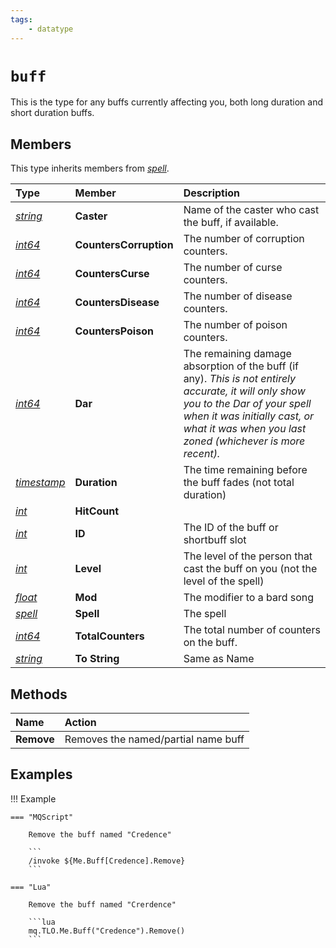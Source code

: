```yaml
---
tags:
    - datatype
---
```

# `buff`

This is the type for any buffs currently affecting you, both long duration and short duration buffs.

## Members

This type inherits members from [_spell_](datatype-spell.md).

| **Type** | **Member** | **Description** |
| :--- | :--- | :--- |
| [_string_](datatype-string.md) | **Caster** | Name of the caster who cast the buff, if available. |
| [_int64_](datatype-int64.md) | **CountersCorruption** | The number of corruption counters. |
| [_int64_](datatype-int64.md) | **CountersCurse** | The number of curse counters. |
| [_int64_](datatype-int64.md) | **CountersDisease** | The number of disease counters. |
| [_int64_](datatype-int64.md) | **CountersPoison** | The number of poison counters. |
| [_int64_](datatype-int64.md) | **Dar** | The remaining damage absorption of the buff (if any). _This is not entirely accurate, it will only show you to the Dar of your spell when it was initially cast, or what it was when you last zoned (whichever is more recent)._ |
| [_timestamp_](datatype-timestamp.md) | **Duration** | The time remaining before the buff fades (not total duration) |
| [_int_](datatype-int.md) | **HitCount** | |
| [_int_](datatype-int.md) | **ID** | The ID of the buff or shortbuff slot |
| [_int_](datatype-int.md) | **Level** | The level of the person that cast the buff on you (not the level of the spell) |
| [_float_](datatype-float.md) | **Mod** | The modifier to a bard song |
| [_spell_](datatype-spell.md) | **Spell** | The spell |
| [_int64_](datatype-int64.md) | **TotalCounters** | The total number of counters on the buff. |
| [_string_](datatype-string.md) | **To String** | Same as Name |

## Methods

| Name | Action |
| :--- | :--- |
| **Remove** | Removes the named/partial name buff |

## Examples

!!! Example

    === "MQScript"

        Remove the buff named "Credence"

        ```
        /invoke ${Me.Buff[Credence].Remove}
        ```
    
    === "Lua"

        Remove the buff named "Crerdence"

        ```lua
        mq.TLO.Me.Buff("Credence").Remove()
        ```

